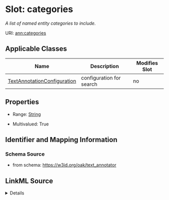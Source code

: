 # Slot: categories


_A list of named entity categories to include._



URI: [ann:categories](https://w3id.org/linkml/text_annotator/categories)



<!-- no inheritance hierarchy -->




## Applicable Classes

| Name | Description | Modifies Slot |
| --- | --- | --- |
[TextAnnotationConfiguration](TextAnnotationConfiguration.md) | configuration for search |  no  |







## Properties

* Range: [String](String.md)

* Multivalued: True





## Identifier and Mapping Information







### Schema Source


* from schema: https://w3id.org/oak/text_annotator




## LinkML Source

<details>
```yaml
name: categories
description: A list of named entity categories to include.
from_schema: https://w3id.org/oak/text_annotator
rank: 1000
multivalued: true
alias: categories
owner: TextAnnotationConfiguration
domain_of:
- TextAnnotationConfiguration
range: string

```
</details>